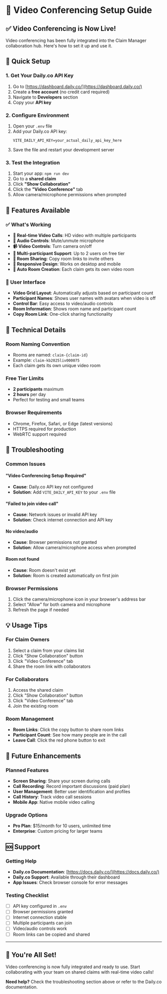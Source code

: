 # 🎥 Video Conferencing Setup Guide

## ✅ **Video Conferencing is Now Live!**

Video conferencing has been fully integrated into the Claim Manager collaboration hub. Here's how to set it up and use it.

## 🚀 **Quick Setup**

### 1. **Get Your Daily.co API Key**
1. Go to [https://dashboard.daily.co/](https://dashboard.daily.co/)
2. Create a **free account** (no credit card required)
3. Navigate to **Developers** section
4. Copy your **API key**

### 2. **Configure Environment**
1. Open your `.env` file
2. Add your Daily.co API key:
   ```env
   VITE_DAILY_API_KEY=your_actual_daily_api_key_here
   ```
3. Save the file and restart your development server

### 3. **Test the Integration**
1. Start your app: `npm run dev`
2. Go to a **shared claim**
3. Click **"Show Collaboration"**
4. Click the **"Video Conference"** tab
5. Allow camera/microphone permissions when prompted

## 🎯 **Features Available**

### ✅ **What's Working**
- **🎥 Real-time Video Calls**: HD video with multiple participants
- **🎤 Audio Controls**: Mute/unmute microphone
- **📹 Video Controls**: Turn camera on/off
- **👥 Multi-participant Support**: Up to 2 users on free tier
- **🔗 Room Sharing**: Copy room links to invite others
- **📱 Responsive Design**: Works on desktop and mobile
- **🔄 Auto Room Creation**: Each claim gets its own video room

### 🎨 **User Interface**
- **Video Grid Layout**: Automatically adjusts based on participant count
- **Participant Names**: Shows user names with avatars when video is off
- **Control Bar**: Easy access to video/audio controls
- **Room Information**: Shows room name and participant count
- **Copy Room Link**: One-click sharing functionality

## 🔧 **Technical Details**

### **Room Naming Convention**
- Rooms are named: `claim-{claim-id}`
- Example: `claim-kb2025liv000075`
- Each claim gets its own unique video room

### **Free Tier Limits**
- **2 participants** maximum
- **2 hours** per day
- Perfect for testing and small teams

### **Browser Requirements**
- Chrome, Firefox, Safari, or Edge (latest versions)
- HTTPS required for production
- WebRTC support required

## 🚨 **Troubleshooting**

### **Common Issues**

#### **"Video Conferencing Setup Required"**
- **Cause**: Daily.co API key not configured
- **Solution**: Add `VITE_DAILY_API_KEY` to your `.env` file

#### **"Failed to join video call"**
- **Cause**: Network issues or invalid API key
- **Solution**: Check internet connection and API key

#### **No video/audio**
- **Cause**: Browser permissions not granted
- **Solution**: Allow camera/microphone access when prompted

#### **Room not found**
- **Cause**: Room doesn't exist yet
- **Solution**: Room is created automatically on first join

### **Browser Permissions**
1. Click the camera/microphone icon in your browser's address bar
2. Select "Allow" for both camera and microphone
3. Refresh the page if needed

## 💡 **Usage Tips**

### **For Claim Owners**
1. Select a claim from your claims list
2. Click "Show Collaboration" button
3. Click "Video Conference" tab
4. Share the room link with collaborators

### **For Collaborators**
1. Access the shared claim
2. Click "Show Collaboration" button
3. Click "Video Conference" tab
4. Join the existing room

### **Room Management**
- **Room Links**: Click the copy button to share room links
- **Participant Count**: See how many people are in the call
- **Leave Call**: Click the red phone button to exit

## 🔮 **Future Enhancements**

### **Planned Features**
- **Screen Sharing**: Share your screen during calls
- **Call Recording**: Record important discussions (paid plan)
- **User Management**: Better user identification and profiles
- **Call History**: Track video call sessions
- **Mobile App**: Native mobile video calling

### **Upgrade Options**
- **Pro Plan**: $15/month for 10 users, unlimited time
- **Enterprise**: Custom pricing for larger teams

## 🆘 **Support**

### **Getting Help**
- **Daily.co Documentation**: [https://docs.daily.co/](https://docs.daily.co/)
- **Daily.co Support**: Available through their dashboard
- **App Issues**: Check browser console for error messages

### **Testing Checklist**
- [ ] API key configured in `.env`
- [ ] Browser permissions granted
- [ ] Internet connection stable
- [ ] Multiple participants can join
- [ ] Video/audio controls work
- [ ] Room links can be copied and shared

---

## 🎉 **You're All Set!**

Video conferencing is now fully integrated and ready to use. Start collaborating with your team on shared claims with real-time video calls!

**Need help?** Check the troubleshooting section above or refer to the Daily.co documentation.
